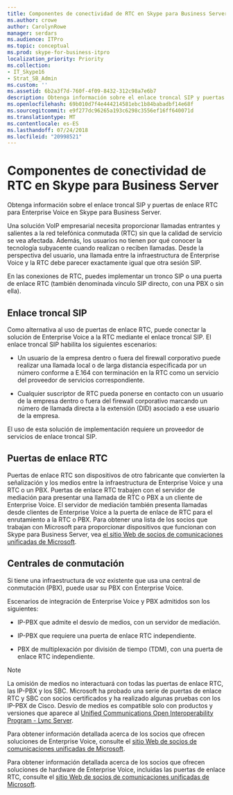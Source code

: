 ```yaml
---
title: Componentes de conectividad de RTC en Skype para Business Server
ms.author: crowe
author: CarolynRowe
manager: serdars
ms.audience: ITPro
ms.topic: conceptual
ms.prod: skype-for-business-itpro
localization_priority: Priority
ms.collection:
- IT_Skype16
- Strat_SB_Admin
ms.custom: ''
ms.assetid: 6b2a3f7d-760f-4f09-8432-312c98a7e6b7
description: Obtenga información sobre el enlace troncal SIP y puertas de enlace RTC para Enterprise Voice en Skype para Business Server.
ms.openlocfilehash: 69b010d7f4e444214581ebc1b84babadbf14e68f
ms.sourcegitcommit: e9f277dc96265a193c6298c3556ef16ff640071d
ms.translationtype: MT
ms.contentlocale: es-ES
ms.lasthandoff: 07/24/2018
ms.locfileid: "20998521"
---
```

# <a name="pstn-connectivity-components-in-skype-for-business-server"></a>Componentes de conectividad de RTC en Skype para Business Server
 
Obtenga información sobre el enlace troncal SIP y puertas de enlace RTC para Enterprise Voice en Skype para Business Server.
  
Una solución VoIP empresarial necesita proporcionar llamadas entrantes y salientes a la red telefónica conmutada (RTC) sin que la calidad de servicio se vea afectada. Además, los usuarios no tienen por qué conocer la tecnología subyacente cuando realizan o reciben llamadas. Desde la perspectiva del usuario, una llamada entre la infraestructura de Enterprise Voice y la RTC debe parecer exactamente igual que otra sesión SIP.
  
En las conexiones de RTC, puedes implementar un tronco SIP o una puerta de enlace RTC (también denominada vínculo SIP directo, con una PBX o sin ella).
  
## <a name="sip-trunking"></a>Enlace troncal SIP

Como alternativa al uso de puertas de enlace RTC, puede conectar la solución de Enterprise Voice a la RTC mediante el enlace troncal SIP. El enlace troncal SIP habilita los siguientes escenarios:
  
- Un usuario de la empresa dentro o fuera del firewall corporativo puede realizar una llamada local o de larga distancia especificada por un número conforme a E.164 con terminación en la RTC como un servicio del proveedor de servicios correspondiente.
    
- Cualquier suscriptor de RTC pueda ponerse en contacto con un usuario de la empresa dentro o fuera del firewall corporativo marcando un número de llamada directa a la extensión (DID) asociado a ese usuario de la empresa.
    
El uso de esta solución de implementación requiere un proveedor de servicios de enlace troncal SIP. 
  
## <a name="pstn-gateways"></a>Puertas de enlace RTC

Puertas de enlace RTC son dispositivos de otro fabricante que convierten la señalización y los medios entre la infraestructura de Enterprise Voice y una RTC o un PBX. Puertas de enlace RTC trabajen con el servidor de mediación para presentar una llamada de RTC o PBX a un cliente de Enterprise Voice. El servidor de mediación también presenta llamadas desde clientes de Enterprise Voice a la puerta de enlace de RTC para el enrutamiento a la RTC o PBX. Para obtener una lista de los socios que trabajan con Microsoft para proporcionar dispositivos que funcionan con Skype para Business Server, vea [el sitio Web de socios de comunicaciones unificadas de Microsoft](https://go.microsoft.com/fwlink/p/?linkId=202836). 
  
## <a name="private-branch-exchanges"></a>Centrales de conmutación

 Si tiene una infraestructura de voz existente que usa una central de conmutación (PBX), puede usar su PBX con Enterprise Voice.
  
Escenarios de integración de Enterprise Voice y PBX admitidos son los siguientes:
  
- IP-PBX que admite el desvío de medios, con un servidor de mediación.
    
- IP-PBX que requiere una puerta de enlace RTC independiente.
    
- PBX de multiplexación por división de tiempo (TDM), con una puerta de enlace RTC independiente.
    
> [!NOTE]
> La omisión de medios no interactuará con todas las puertas de enlace RTC, las IP-PBX y los SBC. Microsoft ha probado una serie de puertas de enlace RTC y SBC con socios certificados y ha realizado algunas pruebas con los IP-PBX de Cisco. Desvío de medios es compatible solo con productos y versiones que aparece al [Unified Communications Open Interoperability Program - Lync Server](https://go.microsoft.com/fwlink/p/?linkId=214406). 
  
Para obtener información detallada acerca de los socios que ofrecen soluciones de Enterprise Voice, consulte el [sitio Web de socios de comunicaciones unificadas de Microsoft](https://go.microsoft.com/fwlink/p/?linkId=202836).
  
Para obtener información detallada acerca de los socios que ofrecen soluciones de hardware de Enterprise Voice, incluidas las puertas de enlace RTC, consulte el [sitio Web de socios de comunicaciones unificadas de Microsoft](https://go.microsoft.com/fwlink/p/?linkId=202836).
  

